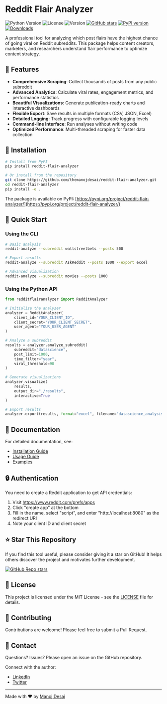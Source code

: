 # Reddit Flair Analyzer

![Python Version](https://img.shields.io/badge/python-3.7%2B-blue)
![License](https://img.shields.io/badge/license-MIT-green)
![Version](https://img.shields.io/badge/version-1.0.0-orange)
[![GitHub stars](https://img.shields.io/github/stars/themanojdesai/reddit-flair-analyzer?style=social)](https://github.com/themanojdesai/reddit-flair-analyzer/stargazers)
[![PyPI version](https://img.shields.io/pypi/v/reddit-flair-analyzer.svg)](https://pypi.org/project/reddit-flair-analyzer/)
[![Downloads](https://img.shields.io/pypi/dm/reddit-flair-analyzer.svg)](https://pypi.org/project/reddit-flair-analyzer/)

A professional tool for analyzing which post flairs have the highest chance of going viral on Reddit subreddits. This package helps content creators, marketers, and researchers understand flair performance to optimize content strategy.

## 🚀 Features

- **Comprehensive Scraping**: Collect thousands of posts from any public subreddit
- **Advanced Analytics**: Calculate viral rates, engagement metrics, and performance statistics
- **Beautiful Visualizations**: Generate publication-ready charts and interactive dashboards
- **Flexible Export**: Save results in multiple formats (CSV, JSON, Excel)
- **Detailed Logging**: Track progress with configurable logging levels
- **Command-line Interface**: Run analyses without writing code
- **Optimized Performance**: Multi-threaded scraping for faster data collection

## 🔧 Installation

```bash
# Install from PyPI
pip install reddit-flair-analyzer

# Or install from the repository
git clone https://github.com/themanojdesai/reddit-flair-analyzer.git
cd reddit-flair-analyzer
pip install -e .
```

The package is available on PyPI: [https://pypi.org/project/reddit-flair-analyzer/](https://pypi.org/project/reddit-flair-analyzer/)

## 📖 Quick Start

### Using the CLI

```bash
# Basic analysis
reddit-analyze --subreddit wallstreetbets --posts 500

# Export results
reddit-analyze --subreddit AskReddit --posts 1000 --export excel

# Advanced visualization
reddit-analyze --subreddit movies --posts 1000
```

### Using the Python API

```python
from redditflairanalyzer import RedditAnalyzer

# Initialize the analyzer
analyzer = RedditAnalyzer(
    client_id="YOUR_CLIENT_ID",
    client_secret="YOUR_CLIENT_SECRET",
    user_agent="YOUR_USER_AGENT"
)

# Analyze a subreddit
results = analyzer.analyze_subreddit(
    subreddit="datascience",
    post_limit=1000,
    time_filter="year",
    viral_threshold=90
)

# Generate visualizations
analyzer.visualize(
    results,
    output_dir="./results",
    interactive=True
)

# Export results
analyzer.export(results, format="excel", filename="datascience_analysis.xlsx")
```

## 📝 Documentation

For detailed documentation, see:

- [Installation Guide](docs/installation.md)
- [Usage Guide](docs/usage.md)
- [Examples](docs/examples.md)

## 🔒 Authentication

You need to create a Reddit application to get API credentials:

1. Visit https://www.reddit.com/prefs/apps
2. Click "create app" at the bottom
3. Fill in the name, select "script", and enter "http://localhost:8080" as the redirect URI
4. Note your client ID and client secret

## ⭐ Star This Repository

If you find this tool useful, please consider giving it a star on GitHub! It helps others discover the project and motivates further development.

[![GitHub Repo stars](https://img.shields.io/github/stars/themanojdesai/reddit-flair-analyzer?style=social)](https://github.com/themanojdesai/reddit-flair-analyzer/stargazers)

## 📜 License

This project is licensed under the MIT License - see the [LICENSE](LICENSE) file for details.

## 🤝 Contributing

Contributions are welcome! Please feel free to submit a Pull Request.

## 📧 Contact

Questions? Issues? Please open an issue on the GitHub repository.

Connect with the author:
- [LinkedIn](https://www.linkedin.com/in/themanojdesai/)
- [Twitter](https://x.com/themanojdesai)

---

Made with ❤️ by [Manoj Desai](https://github.com/themanojdesai)